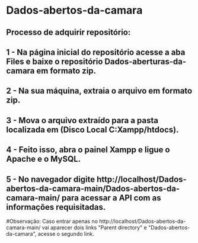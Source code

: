 # Dados-abertos-da-camara

Processo de adquirir repositório:
--------------------------------
1 - Na página inicial do repositório acesse a aba Files e baixe o repositório Dados-aberturas-da-camara em formato zip.
--------------------------------
2 - Na sua máquina, extraia o arquivo em formato zip.
--------------------------------
3 - Mova o arquivo extraído para a pasta localizada em (Disco Local C:Xampp/htdocs).
--------------------------------
4 - Feito isso, abra o painel Xampp e ligue o Apache e o MySQL.
--------------------------------
5 - No navegador digite http://localhost/Dados-abertos-da-camara-main/Dados-abertos-da-camara-main/ para acessar a API com as informações requisitadas.
--------------------------------
#Observação: Caso entrar apenas no http://localhost/Dados-abertos-da-camara-main/ vai aparecer dois links "Parent directory" e "Dados-abertos-da-camara", acesse o segundo link.
